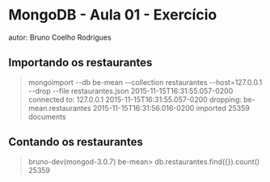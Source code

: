# MongoDB - Aula 01 - Exercício
autor: Bruno Coelho Rodrigues

## Importando os restaurantes

> mongoimport --db be-mean --collection restaurantes --host=127.0.0.1 --drop --file restaurantes.json
2015-11-15T16:31:55.057-0200	connected to: 127.0.0.1
2015-11-15T16:31:55.057-0200	dropping: be-mean.restaurantes
2015-11-15T16:31:56.016-0200	imported 25359 documents

## Contando os restaurantes

>bruno-dev(mongod-3.0.7) be-mean> db.restaurantes.find({}).count()
25359
